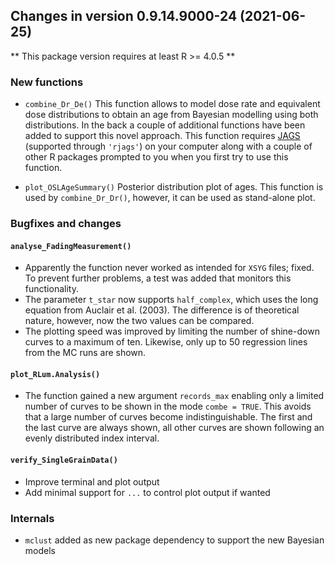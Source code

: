 




<!-- NEWS.md was auto-generated by NEWS.Rmd. Please DO NOT edit by hand!-->

## Changes in version 0.9.14.9000-24 (2021-06-25)

\*\* This package version requires at least R \>= 4.0.5 \*\*

### New functions

-   `combine_Dr_De()` This function allows to model dose rate and
    equivalent dose distributions to obtain an age from Bayesian
    modelling using both distributions. In the back a couple of
    additional functions have been added to support this novel approach.
    This function requires [JAGS](https://mcmc-jags.sourceforge.io)
    (supported through `'rjags'`) on your computer along with a couple
    of other R packages prompted to you when you first try to use this
    function.

-   `plot_OSLAgeSummary()` Posterior distribution plot of ages. This
    function is used by `combine_Dr_Dr()`, however, it can be used as
    stand-alone plot.

### Bugfixes and changes

#### `analyse_FadingMeasurement()`

-   Apparently the function never worked as intended for `XSYG` files;
    fixed. To prevent further problems, a test was added that monitors
    this functionality.
-   The parameter `t_star` now supports `half_complex`, which uses the
    long equation from Auclair et al. (2003). The difference is of
    theoretical nature, however, now the two values can be compared.
-   The plotting speed was improved by limiting the number of shine-down
    curves to a maximum of ten. Likewise, only up to 50 regression lines
    from the MC runs are shown.

#### `plot_RLum.Analysis()`

-   The function gained a new argument `records_max` enabling only a
    limited number of curves to be shown in the mode `combe = TRUE`.
    This avoids that a large number of curves become indistinguishable.
    The first and the last curve are always shown, all other curves are
    shown following an evenly distributed index interval.

#### `verify_SingleGrainData()`

-   Improve terminal and plot output
-   Add minimal support for `...` to control plot output if wanted

### Internals

-   `mclust` added as new package dependency to support the new Bayesian
    models

